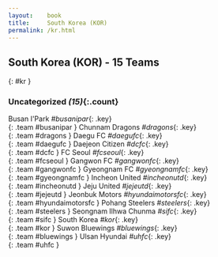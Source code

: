 ```yaml
---
layout:    book
title:     South Korea (KOR)
permalink: /kr.html
---
```


## South Korea (KOR) - 15 Teams
{: #kr }





### Uncategorized _(15)_{:.count}

Busan I'Park _#busanipar_{: .key} <br>
{: .team #busanipar }
Chunnam Dragons _#dragons_{: .key} <br>
{: .team #dragons }
Daegu FC _#daegufc_{: .key} <br>
{: .team #daegufc }
Daejeon Citizen _#dcfc_{: .key} <br>
{: .team #dcfc }
FC Seoul _#fcseoul_{: .key} <br>
{: .team #fcseoul }
Gangwon FC _#gangwonfc_{: .key} <br>
{: .team #gangwonfc }
Gyeongnam FC _#gyeongnamfc_{: .key} <br>
{: .team #gyeongnamfc }
Incheon United _#incheonutd_{: .key} <br>
{: .team #incheonutd }
Jeju United _#jejeutd_{: .key} <br>
{: .team #jejeutd }
Jeonbuk Motors _#hyundaimotorsfc_{: .key} <br>
{: .team #hyundaimotorsfc }
Pohang Steelers _#steelers_{: .key} <br>
{: .team #steelers }
Seongnam Ilhwa Chunma _#sifc_{: .key} <br>
{: .team #sifc }
South Korea _#kor_{: .key} <br>
{: .team #kor }
Suwon Bluewings _#bluewings_{: .key} <br>
{: .team #bluewings }
Ulsan Hyundai _#uhfc_{: .key} <br>
{: .team #uhfc }


 
